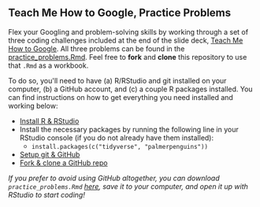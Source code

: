 ## Teach Me How to Google, Practice Problems

Flex your Googling and problem-solving skills by working through a set of three coding challenges included at the end of the slide deck, [Teach Me How to Google](https://samanthacsik.github.io/teach-me-how-to-google/slides/RLadiesSTL-2022-02-22.html#1). 
All three problems can be found in the [practice_problems.Rmd](https://github.com/samanthacsik/RLadiesSTL-google/blob/main/practice_problems.Rmd). Feel free to **fork** and **clone** this repository to use that `.Rmd` as a workbook.

To do so, you'll need to have (a) R/RStudio and git installed on your computer, (b) a GitHub account, and (c) a couple R packages installed. You can find instructions on how to get everything you need installed and working below:

* [Install R & RStudio](https://docs.google.com/document/d/1KLYC_GcDLYeczSjJmZ5h4y525XILJbbL6r2-MxGCdtw/edit)
* Install the necessary packages by running the following line in your RStudio console (if you do not already have them installed):
  + `install.packages(c("tidyverse", "palmerpenguins"))`
* [Setup git & GitHub](https://docs.google.com/document/d/1AQ4zAYxPHOObq-snnnRtEdwCC8TwIJsTHwpaKyvEyoA/edit)
* [Fork & clone a GitHub repo](https://docs.google.com/document/d/16aM5B4B3WRc1YbcYrFlk_IOX1YV5ITnMWxNpCQFb8Qk/edit?usp=sharing)

*If you prefer to avoid using GitHub altogether, you can download `practice_problems.Rmd` [here](https://drive.google.com/file/d/1BWnd91BjSeVNQuegi4ExmVvk-L_l0Hzu/view?usp=sharing), save it to your computer, and open it up with RStudio to start coding!*
